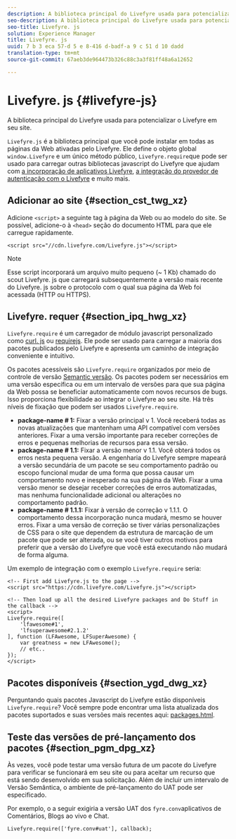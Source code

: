 ```yaml
---
description: A biblioteca principal do Livefyre usada para potencializar o Livefyre em seu site.
seo-description: A biblioteca principal do Livefyre usada para potencializar o Livefyre em seu site.
seo-title: Livefyre. js
solution: Experience Manager
title: Livefyre. js
uuid: 7 b 3 eca 57-d 5 e 8-416 d-badf-a 9 c 51 d 10 dadd
translation-type: tm+mt
source-git-commit: 67aeb3de964473b326c88c3a3f81ff48a6a12652

---
```



# Livefyre. js {#livefyre-js}

A biblioteca principal do Livefyre usada para potencializar o Livefyre em seu site.

`Livefyre.js` é a biblioteca principal que você pode instalar em todas as páginas da Web ativadas pelo Livefyre. Ele define o objeto global `window.Livefyre` e um único método público, `Livefyre.require`que pode ser usado para carregar outras bibliotecas javascript do Livefyre que ajudam com [a incorporação de aplicativos Livefyre](/help/implementation/c-getting-started/c-implementation-process/c-using-livefyre.js-to-create-customize-and-use-apps-on-your-site.md), [a integração do provedor de autenticação com o Livefyre](/help/implementation/t-about-identity-integration/t-about-identity-integration.md) e muito mais.

## Adicionar ao site {#section_cst_twg_xz}

Adicione `<script>` a seguinte tag à página da Web ou ao modelo do site. Se possível, adicione-o à `<head>` seção do documento HTML para que ele carregue rapidamente.

```
<script src="//cdn.livefyre.com/Livefyre.js"></script>
```

>[!NOTE]
>
>Esse script incorporará um arquivo muito pequeno (~ 1 Kb) chamado do scout Livefyre. js que carregará subsequentemente a versão mais recente do Livefyre. js sobre o protocolo com o qual sua página da Web foi acessada (HTTP ou HTTPS).

## Livefyre. requer {#section_ipq_hwg_xz}

`Livefyre.require` é um carregador de módulo javascript personalizado como [curl. js](https://github.com/cujojs/curl) ou [requirejs](https://requirejs.org/). Ele pode ser usado para carregar a maioria dos pacotes publicados pelo Livefyre e apresenta um caminho de integração conveniente e intuitivo.

Os pacotes acessíveis são `Livefyre.require` organizados por meio de controle de versão [Semantic versão](https://semver.org/). Os pacotes podem ser necessários em uma versão específica ou em um intervalo de versões para que sua página da Web possa se beneficiar automaticamente com novos recursos de bugs. Isso proporciona flexibilidade ao integrar o Livefyre ao seu site. Há três níveis de fixação que podem ser usados `Livefyre.require`.

* **package-name # 1:** Fixar a versão principal v 1. Você receberá todas as novas atualizações que mantenham uma API compatível com versões anteriores. Fixar a uma versão importante para receber correções de erros e pequenas melhorias de recursos para essa versão.
* **package-name # 1.1:** Fixar a versão menor v 1.1. Você obterá todos os erros nesta pequena versão. A engenharia do Livefyre sempre mapeará a versão secundária de um pacote se seu comportamento padrão ou escopo funcional mudar de uma forma que possa causar um comportamento novo e inesperado na sua página da Web. Fixar a uma versão menor se desejar receber correções de erros automatizadas, mas nenhuma funcionalidade adicional ou alterações no comportamento padrão.
* **package-name # 1.1.1:** Fixar à versão de correção v 1.1.1. O comportamento dessa incorporação nunca mudará, mesmo se houver erros. Fixar a uma versão de correção se tiver várias personalizações de CSS para o site que dependem da estrutura de marcação de um pacote que pode ser alterada, ou se você tiver outros motivos para preferir que a versão do Livefyre que você está executando não mudará de forma alguma.

Um exemplo de integração com o exemplo `Livefyre.require` seria:

```
<!-- First add Livefyre.js to the page --> 
<script src="https://cdn.livefyre.com/Livefyre.js"></script> 
  
<!-- Then load up all the desired Livefyre packages and Do Stuff in the callback --> 
<script> 
Livefyre.require([ 
    'lfawesome#1', 
    'lfsuperawesome#2.1.2' 
], function (LFAwesome, LFSuperAwesome) { 
    var greatness = new LFAwesome(); 
    // etc.. 
}); 
</script>
```

## Pacotes disponíveis {#section_ygd_dwg_xz}

Perguntando quais pacotes Javascript do Livefyre estão disponíveis `Livefyre.require`? Você sempre pode encontrar uma lista atualizada dos pacotes suportados e suas versões mais recentes aqui: [packages.html](https://cdn.livefyre.com/packages.html).

## Teste das versões de pré-lançamento dos pacotes {#section_pgm_dpg_xz}

Às vezes, você pode testar uma versão futura de um pacote do Livefyre para verificar se funcionará em seu site ou para aceitar um recurso que está sendo desenvolvido em sua solicitação. Além de incluir um intervalo de Versão Semântica, o ambiente de pré-lançamento do UAT pode ser especificado.

Por exemplo, o a seguir exigiria a versão UAT dos `fyre.conv`aplicativos de Comentários, Blogs ao vivo e Chat.

```
Livefyre.require(['fyre.conv#uat'], callback); 
```
